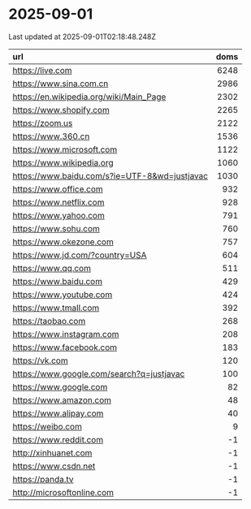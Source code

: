 # 2025-09-01

<!-- BEGIN -->
Last updated at 2025-09-01T02:18:48.248Z

url | doms
:- | -:
https://live.com | 6248
https://www.sina.com.cn | 2986
https://en.wikipedia.org/wiki/Main_Page | 2302
https://www.shopify.com | 2265
https://zoom.us | 2122
https://www.360.cn | 1536
https://www.microsoft.com | 1122
https://www.wikipedia.org | 1060
https://www.baidu.com/s?ie=UTF-8&wd=justjavac | 1030
https://www.office.com | 932
https://www.netflix.com | 928
https://www.yahoo.com | 791
https://www.sohu.com | 760
https://www.okezone.com | 757
https://www.jd.com/?country=USA | 604
https://www.qq.com | 511
https://www.baidu.com | 429
https://www.youtube.com | 424
https://www.tmall.com | 392
https://taobao.com | 268
https://www.instagram.com | 208
https://www.facebook.com | 183
https://vk.com | 120
https://www.google.com/search?q=justjavac | 100
https://www.google.com | 82
https://www.amazon.com | 48
https://www.alipay.com | 40
https://weibo.com | 9
https://www.reddit.com | -1
http://xinhuanet.com | -1
https://www.csdn.net | -1
https://panda.tv | -1
http://microsoftonline.com | -1
<!-- END -->

